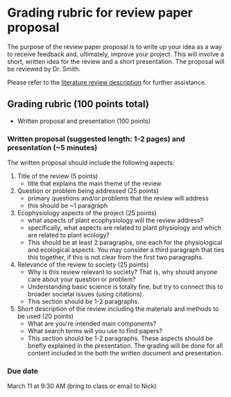 # Grading rubric for review paper proposal
The purpose of the review paper proposal is to write up your idea
as a way to receive feedback and, ultimately, improve your project.
This will involve a short, written idea for the review and a short presentation. The proposal will be
reviewed by Dr. Smith. 

Please refer to the [literature review description]('../literature_review/literature_review_description.md')
for further assistance.

## Grading rubric (100 points total)
- Written proposal and presentation (100 points)

### Written proposal (suggested length: 1-2 pages) and presentation (~5 minutes)
The written proposal should include the following aspects:
1. Title of the review (5 points)
	- title that explains the main theme of the review
2. Question or problem being addressed (25 points)
	- primary questions and/or problems that the review will address
	- this should be ~1 paragraph
3. Ecophysiology aspects of the project (25 points)
	- what aspects of plant ecophysiology will the review address?
	- specifically, what aspects are related to plant physiology and which are related to
	plant ecology?
	- This should be at least 2 paragraphs, one each for the physiological and ecological aspects.
	You may consider a third paragraph that ties this together, if this is not clear from
	the first two paragraphs.
4. Relevance of the review to society (25 points)
	- Why is this review relevant to society? That is, why should anyone care about your question or problem?
	- Understanding basic science is totally fine, but try to connect this to
	broader societal issues (using citations).
	- This section should be 1-2 paragraphs.
5. Short description of the review including the materials and methods to be used (20 points)
	- What are you're intended main components?
	- What search terms will you use to find papers?
	- This section should be 1-2 paragraphs.
These aspects should be briefly explained in the presentation. The grading will be done
for all content included in the both the written document and presentation.

### Due date
March 11 at 9:30 AM (bring to class or email to Nick)
